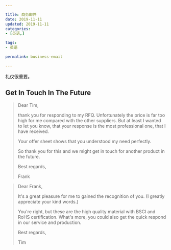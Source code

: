 ```yaml
---

title: 商务邮件  
date: 2019-11-11  
updated: 2019-11-11    
categories:   
- [英语,]  

tags:  
- 英语

permalink: business-email 

---
```


礼仪很重要。

<!-- more -->


## Get In Touch In The Future

> Dear Tim,
>
> thank you for responding to my RFQ. Unfortunately the price is far too high for me compared with the other suppliers. But at least I wanted to let you know, that your response is the most professional one, that I have received.
>
> Your offer sheet shows that you understood my need perfectly. 
>
> So thank you for this and we might get in touch for another product in the future.
>
> Best regards,
>
> Frank



> Dear Frank,
>
> It's a great pleasure for me to gained the recognition of you. (I greatly appreciate your kind words.)
>
> You're right, but these are the high quality material with BSCI and RoHS certification. What's more, you could also get the quick respond in our service and production. 
>
> Best regards,
>
> Tim

